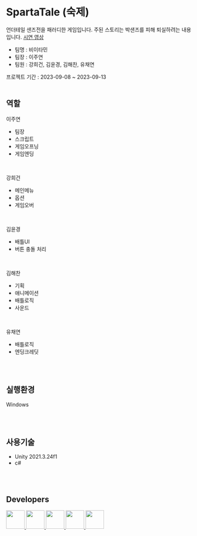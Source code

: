 # SpartaTale (숙제)
언더테일 샌즈전을 패러디한 게임입니다.
주된 스토리는 박샌즈를 피해 퇴실하려는 내용입니다.
[시연 영상](https://youtu.be/l5O3d3dk_LA)

* 팀명 : 비이타민
* 팀장 : 이주연
* 팀원 : 강희건, 김윤경, 김해찬, 유채연

프로젝트 기간 : 2023-09-08 ~ 2023-09-13
<br/>
<br/>

## 역할
이주연
- 팀장
- 스크립트
- 게임오프닝
- 게임엔딩
  
<br/>

강희건
- 메인메뉴
- 옵션
- 게임오버
  
<br/>

김윤경
- 배틀UI
- 버튼 충돌 처리
  
<br/>

김해찬
- 기획
- 애니메이션
- 배틀로직
- 사운드
  
<br/>

유채연
- 배틀로직
- 엔딩크레딧

<br/>
<br/>

## 실행환경
Windows

<br/>
<br/>

## 사용기술
* Unity 2021.3.24f1
* c#

<br/>
<br/>

## Developers
<div>
<a href="https://github.com/juyonLee00">
  <img src="https://github.com/juyonLee00.png" width="50" height="50" >
</a>
    <a href="https://github.com/DevPota">
  <img src="https://github.com/DevPota.png" width="50" height="50" >
</a>
    <a href="https://github.com/tlqdbsrud">
  <img src="https://github.com/tlqdbsrud.png" width="50" height="50" >
</a>
 <a href="https://github.com/ychy0006">
  <img src="https://github.com/ychy0006.png" width="50" height="50" >
</a>
 <a href="https://github.com/bo9us">
  <img src="https://github.com/bo9us.png" width="50" height="50" >
</a>
